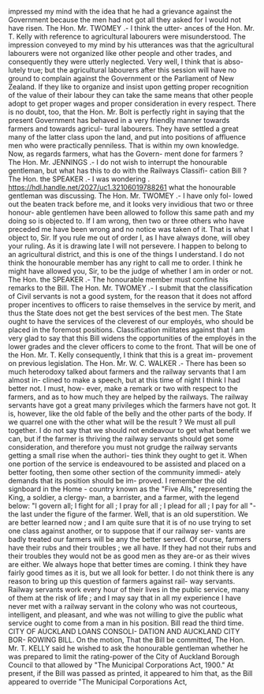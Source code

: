 impressed my mind with the idea that he had a grievance against the Government because the men had not got all they asked for I would not have risen. The Hon. Mr. TWOMEY .- I think the utter- ances of the Hon. Mr. T. Kelly with reference to agricultural labourers were misunderstood. The impression conveyed to my mind by his utterances was that the agricultural labourers were not organized like other people and other trades, and consequently they were utterly neglected. Very well, I think that is abso- lutely true; but the agricultural labourers after this session will have no ground to complain against the Government or the Parliament of New Zealand. If they like to organize and insist upon getting proper recognition of the value of their labour they can take the same means that other people adopt to get proper wages and proper consideration in every respect. There is no doubt, too, that the Hon. Mr. Bolt is perfectly right in saying that the present Government has behaved in a very friendly manner towards farmers and towards agricul- tural labourers. They have settled a great many of the latter class upon the land, and put into positions of affluence men who were practically penniless. That is within my own knowledge. Now, as regards farmers, what has the Govern- ment done for farmers ? The Hon. Mr. JENNINGS .- I do not wish to interrupt the honourable gentleman, but what has this to do with the Railways Classifi- cation Bill ? The Hon. the SPEAKER .- I was wondering . https://hdl.handle.net/2027/uc1.32106019788261 what the honourable gentleman was discussing. The Hon. Mr. TWOMEY .- I have only fol- lowed out the beaten track before me, and it looks very invidious that two or three honour- able gentlemen have been allowed to follow this same path and my doing so is objected to. If I am wrong, then two or three others who have preceded me have been wrong and no notice was taken of it. That is what I object to, Sir. If you rule me out of order I, as I have always done, will obey your ruling. As it is drawing late I will not persevere. I happen to belong to an agricultural district, and this is one of the things I understand. I do not think the honourable member has any right to call me to order. I think he might have allowed you, Sir, to be the judge of whether I am in order or not. The Hon. the SPEAKER .- The honourable member must confine his remarks to the Bill. The Hon. Mr. TWOMEY .- I submit that the classification of Civil servants is not a good system, for the reason that it does not afford proper incentives to officers to raise themselves in the service by merit, and thus the State does not get the best services of the best men. The State ought to have the services of the cleverest of our employés, who should be placed in the foremost positions. Classification militates against that I am very glad to say that this Bill widens the opportunities of the employés in the lower grades and the clever officers to come to the front. That will be one of the Hon. Mr. T. Kelly consequently, I think that this is a great im- provement on previous legislation. The Hon. Mr. W. C. WALKER .- There has been so much heterodoxy talked about farmers and the railway servants that I am almost in- clined to make a speech, but at this time of night I think I had better not. I must, how- ever, make a remark or two with respect to the farmers, and as to how much they are helped by the railways. The railway servants have got a great many privileges which the farmers have not got. It is, however, like the old fable of the belly and the other parts of the body. If we quarrel one with the other what will be the result ? We must all pull together. I do not say that we should not endeavour to get what benefit we can, but if the farmer is thriving the railway servants should get some consideration, and therefore you must not grudge the railway servants getting a small rise when the authori- ties think they ought to get it. When one portion of the service is endeavoured to be assisted and placed on a better footing, then some other section of the community immedi- ately demands that its position should be im- proved. I remember the old signboard in the Home - country known as the "Five Alls," representing the King, a soldier, a clergy- man, a barrister, and a farmer, with the legend below: "I govern all; I fight for all ; I pray for all ; I plead for all ; I pay for all "-the last under the figure of the farmer. Well, that is an old superstition. We are better learned now ; and I am quite sure that it is of no use trying to set one class against another, or to suppose that if our railway ser- vants are badly treated our farmers will be any the better served. Of course, farmers have their rubs and their troubles ; we all have. If they had not their rubs and their troubles they would not be as good men as they are-or as their wives are either. We always hope that better times are coming. I think they have fairly good times as it is, but we all look for better. I do not think there is any reason to bring up this question of farmers against rail- way servants. Railway servants work every hour of their lives in the public service, many of them at the risk of life ; and I may say that in all my experience I have never met with a railway servant in the colony who was not courteous, intelligent, and pleasant, and whe was not willing to give the public what service ought to come from a man in his position. Bill read the third time. CITY OF AUCKLAND LOANS CONSOLI- DATION AND AUCKLAND CITY BOR- ROWING BILL. On the motion, That the Bill be committed, The Hon. Mr. T. KELLY said he wished to ask the honourable gentleman whether he was prepared to limit the rating-power of the City of Auckland Borough Council to that allowed by "The Municipal Corporations Act, 1900." At present, if the Bill was passed as printed, it appeared to him that, as the Bill appeared to override "The Municipal Corporations Act, 